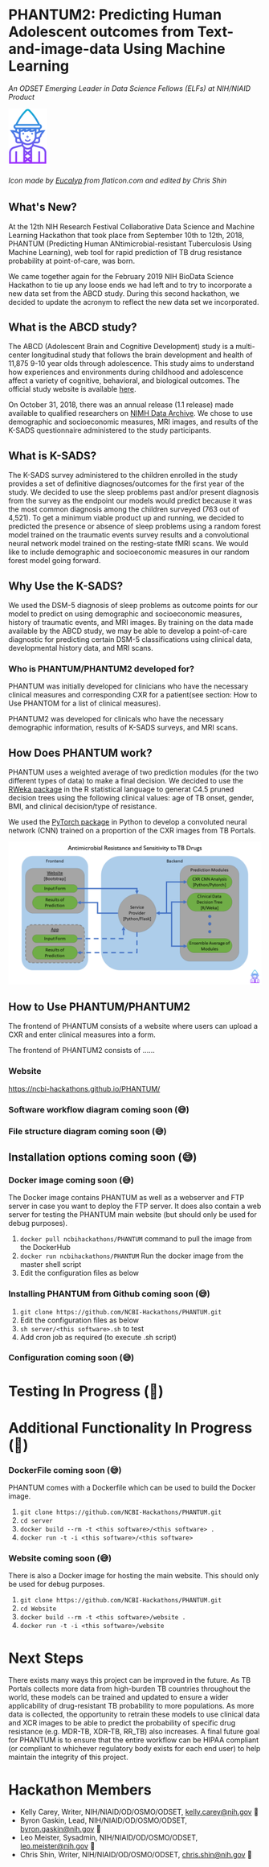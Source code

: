 # PHANTUM2: Predicting Human Adolescent outcomes from Text-and-image-data Using Machine Learning

*An ODSET Emerging Leader in Data Science Fellows (ELFs) at NIH/NIAID Product*


![alt text](https://github.com/NCBI-Hackathons/Expanding-a-versatile-antimicrobial-resistance-pipeline/blob/master/final%20elf-icon%20size.png "elf logo") 

###### Icon made by [Eucalyp](https://www.flaticon.com/authors/eucalyp) from flaticon.com and edited by Chris Shin


## What's New?
At the 12th NIH Research Festival Collaborative Data Science and Machine Learning Hackathon that took place from September 10th to 12th, 2018, PHANTUM (Predicting Human ANtimicrobial-resistant Tuberculosis Using Machine Learning), web tool for rapid prediction of TB drug resistance probability at point-of-care, was born.

We came together again for the February 2019 NIH BioData Science Hackathon to tie up any loose ends we had left and to try to incorporate a new data set from the ABCD study. During this second hackathon, we decided to update the acronym to reflect the new data set we incorporated. 

## What is the ABCD study?
The ABCD (Adolescent Brain and Cognitive Development) study is a multi-center longitudinal study that follows the brain development and health of 11,875 9-10 year olds through adolescence. This study aims to understand how experiences and environments during childhood and adolescence affect a variety of cognitive, behavioral, and biological outcomes. The official study website is available [here](https://abcdstudy.org/index.html).

On October 31, 2018, there was an annual release (1.1 release) made available to qualified researchers on [NIMH Data Archive](https://data-archive.nimh.nih.gov/). We chose to use demographic and socioeconomic measures, MRI images, and results of the K-SADS questionnaire administered to the study participants. 

## What is K-SADS?
The K-SADS survey administered to the children enrolled in the study provides a set of definitive diagnoses/outcomes for the first year of the study. We decided to use the sleep problems past and/or present diagnosis from the survey as the endpoint our models would predict because it was the most common diagnosis among the children surveyed (763 out of 4,521).
To get a minimum viable product up and running, we decided to predicted the presence or absence of sleep problems using a random forest model trained on the traumatic events survey results and a convolutional neural network model trained on the resting-state fMRI scans. We would like to include demographic and socioeconomic measures in our random forest model going forward.

## Why Use the K-SADS?
We used the DSM-5 diagnosis of sleep problems as outcome points for our model to predict on using demographic and socioeconomic measures, history of traumatic events, and MRI images. By training on the data made available by the ABCD study, we may be able to develop a point-of-care diagnostic for predicting certain DSM-5 classifications using clinical data, developmental history data, and MRI scans.

### Who is PHANTUM/PHANTUM2 developed for?
PHANTUM was initially developed for clinicians who have the necessary clinical measures and corresponding CXR for a patient(see section: How to Use PHANTOM for a list of clinical measures). 

PHANTUM2 was developed for clinicals who have the necessary demographic information, results of K-SADS surveys, and MRI scans. 

## How Does PHANTUM work?
PHANTUM uses a weighted average of two prediction modules (for the two different types of data) to make a final decision. We decided to use the [RWeka package](https://cran.r-project.org/web/packages/RWeka/index.html) in the R statistical language to generat C4.5 pruned decision trees using the following clinical values: age of TB onset, gender, BMI, and clinical decision/type of resistance.

We used the [PyTorch package](https://github.com/pytorch/pytorch) in Python to develop a convoluted neural network (CNN) trained on a proportion of the CXR images from TB Portals. 

![alt text](https://github.com/NCBI-Hackathons/Expanding-a-versatile-antimicrobial-resistance-pipeline/blob/master/Slide1.PNG "architecture flowchart 1")

## How to Use PHANTUM/PHANTUM2
The frontend of PHANTUM consists of a website where users can upload a CXR and enter clinical measures into a form. 

The frontend of PHANTUM2 consists of ......

### Website 
https://ncbi-hackathons.github.io/PHANTUM/

### Software workflow diagram coming soon (:sweat_smile:)

### File structure diagram coming soon (:sweat_smile:)

## Installation options coming soon (:sweat_smile:)

### Docker image coming soon (:sweat_smile:)

The Docker image contains PHANTUM as well as a webserver and FTP server in case you want to deploy the FTP server. It does also contain a web server for testing the PHANTUM main website (but should only be used for debug purposes).

1. `docker pull ncbihackathons/PHANTUM` command to pull the image from the DockerHub
2. `docker run ncbihackathons/PHANTUM` Run the docker image from the master shell script
3. Edit the configuration files as below

### Installing PHANTUM from Github coming soon (:sweat_smile:)
1. `git clone https://github.com/NCBI-Hackathons/PHANTUM.git`
2. Edit the configuration files as below
3. `sh server/<this software>.sh` to test
4. Add cron job as required (to execute <this software>.sh script)
  
### Configuration coming soon (:sweat_smile:)

# Testing In Progress (:construction_worker:)

# Additional Functionality In Progress (:construction_worker:)

### DockerFile coming soon (:sweat_smile:)

PHANTUM comes with a Dockerfile which can be used to build the Docker image.

  1. `git clone https://github.com/NCBI-Hackathons/PHANTUM.git`
  2. `cd server`
  3. `docker build --rm -t <this software>/<this software> .`
  4. `docker run -t -i <this software>/<this software>`
  


### Website coming soon (:sweat_smile:)

There is also a Docker image for hosting the main website. This should only be used for debug purposes.

  1. `git clone https://github.com/NCBI-Hackathons/PHANTUM.git`
  2. `cd Website`
  3. `docker build --rm -t <this software>/website .`
  4. `docker run -t -i <this software>/website`
  
 # Next Steps
There exists many ways this project can be improved in the future. As TB Portals collects more data from high-burden TB countries throughout the world, these models can be trained and updated to ensure a wider applicability of drug-resistant TB probability to more populations. As more data is collected, the opportunity to retrain these models to use clinical data and XCR images to be able to predict the probability of specific drug resistance (e.g. MDR-TB, XDR-TB, RR_TB) also increases. A final future goal for PHANTUM is to ensure that the entire workflow can be HIPAA compliant (or compliant to whichever regulatory body exists for each end user) to help maintain the integrity of this project. 
  
# Hackathon Members
* Kelly Carey, Writer, NIH/NIAID/OD/OSMO/ODSET, kelly.carey@nih.gov :blossom:
* Byron Gaskin, Lead, NIH/NIAID/OD/OSMO/ODSET, byron.gaskin@nih.gov :evergreen_tree:
* Leo Meister, Sysadmin, NIH/NIAID/OD/OSMO/ODSET, leo.meister@nih.gov :deciduous_tree:
* Chris Shin, Writer, NIH/NIAID/OD/OSMO/ODSET, chris.shin@nih.gov :cherry_blossom:
